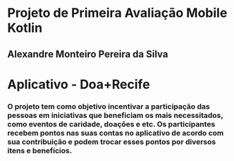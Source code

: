 # Projeto de Primeira Avaliação Mobile Kotlin
## Alexandre Monteiro Pereira da Silva
# Aplicativo - Doa+Recife
### O projeto tem como objetivo incentivar a participação das pessoas em iniciativas que beneficiam os mais necessitados, como eventos de caridade, doações e etc. Os participantes recebem pontos nas suas contas no aplicativo de acordo com sua contribuição e podem trocar esses pontos por diversos itens e benefícios.
